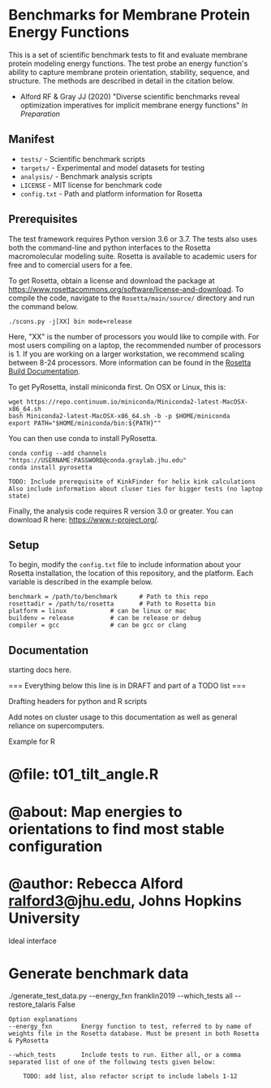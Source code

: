 # Benchmarks for Membrane Protein Energy Functions

This is a set of scientific benchmark tests to fit and evaluate membrane protein modeling energy functions. The test probe an energy function's ability to capture membrane protein orientation, stability, sequence, and structure. The methods are described in detail in the citation below. 

 - Alford RF & Gray JJ (2020) "Diverse scientific benchmarks reveal optimization imperatives for implicit membrane energy functions" _In Preparation_

## Manifest

 - `tests/` - Scientific benchmark scripts
 - `targets/` - Experimental and model datasets for testing
 - `analysis/` - Benchmark analysis scripts
 - `LICENSE` - MIT license for benchmark code
 - `config.txt` - Path and platform information for Rosetta

## Prerequisites

The test framework requires Python version 3.6 or 3.7. The tests also uses both the command-line and python interfaces to the Rosetta macromolecular modeling suite. Rosetta is available to academic users for free and to comercial users for a fee. 

To get Rosetta, obtain a license and download the package at <https://www.rosettacommons.org/software/license-and-download>. To compile the code, navigate to the `Rosetta/main/source/` directory and run the command below. 

```
./scons.py -j[XX] bin mode=release 
```

Here, "XX" is the number of processors you would like to compile with. For most users compiling on a laptop, the recommended number of processors is 1. If you are working on a larger workstation, we recommend scaling between 8-24 processors. More information can be found in the [Rosetta Build Documentation](https://www.rosettacommons.org/docs/wiki/build_documentation/Build-Documentation#setting-up-rosetta-3_basic-setup). 

To get PyRosetta, install miniconda first. On OSX or Linux, this is: 

```
wget https://repo.continuum.io/miniconda/Miniconda2-latest-MacOSX-x86_64.sh
bash Miniconda2-latest-MacOSX-x86_64.sh -b -p $HOME/miniconda
export PATH="$HOME/miniconda/bin:${PATH}""
```

You can then use conda to install PyRosetta. 

```
conda config --add channels "https://USERNAME:PASSWORD@conda.graylab.jhu.edu"
conda install pyrosetta
```

```
TODO: Include prerequisite of KinkFinder for helix kink calculations
Also include information about cluser ties for bigger tests (no laptop state)
```

Finally, the analysis code requires R version 3.0 or greater. You can download R here: https://www.r-project.org/. 

## Setup

To begin, modify the `config.txt` file to include information about your Rosetta installation, the location of this repository, and the platform. Each variable is described in the example below. 

```
benchmark = /path/to/benchmark  	# Path to this repo
rosettadir = /path/to/rosetta   	# Path to Rosetta bin
platform = linux 			# can be linux or mac
buildenv = release			# can be release or debug
compiler = gcc				# can be gcc or clang
```

## Documentation

starting docs here. 


=== Everything below this line is in DRAFT and part of a TODO list ===

Drafting headers for python and R scripts

Add notes on cluster usage to this documentation as well as general reliance on supercomputers. 

Example for R
# @file: 	t01_tilt_angle.R
# @about: 	Map energies to orientations to find most stable configuration
# @author: 	Rebecca Alford <ralford3@jhu.edu>, Johns Hopkins University

Ideal interface

# Generate benchmark data
./generate_test_data.py --energy_fxn franklin2019 --which_tests all --restore_talaris False

	Option explanations
	--energy_fxn		Energy function to test, referred to by name of weights file in the Rosetta database. Must be present in both Rosetta & PyRosetta

	--which_tests		Include tests to run. Either all, or a comma separated list of one of the following tests given below: 

		TODO: add list, also refactor script to include labels 1-12




